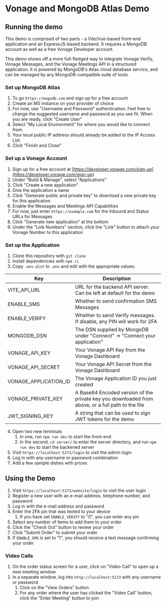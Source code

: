# Vonage and MongoDB Atlas Demo

## Running the demo

This demo is comprised of two parts - a Vite/Vue-based front-end application and an ExpressJS-based backend. It requires a MongoDB account as well as a free Vonage Developer account.

This demo shows off a more full-fledged way to integrate Vonage Verify, Vonage Messages, and the Vonage Meetings API in a structured application. It is powered by MongoDB's Atlas cloud database service, and can be managed by any MongoDB-compatible suite of tools. 

### Set up MongoDB Atlas

1. To go `https://mogodb.com` and sign up for a free account
1. Create an M0 instance on your provider of choice
1. For now, use "Username and Password" authentication. Feel free to change the suggested username and password as you see fit. When you are ready, click "Create User"
1. Select "My Local Environment" for where you would like to connect from.
1. Your local public IP address should already be added to the IP Access List.
1. Click "Finish and Close"

### Set up a Vonage Account

1. Sign up for a free account at [https://developer.vonage.com/sign-up](https://developer.vonage.com/sign-up)
1. Under "Build & Manage", select "Applications"
1. Click "Create a new application"
1. Give the application a name
1. Click "Generate public and private key" to download a new private key for this application
1. Enable the Messages and Meetings API Capabilities
1. For now, just enter `https://example.com` for the Inbound and Status URLs for Messages
1. Click "Generate new application" at the bottom
1. Under the "Link Numbers" section, click the "Link" button to attach your Vonage Number to this application

### Set up the Application
1. Clone this repository with `git clone`
1. Install dependencies with `npm ci`
1. Copy `.env.dist` to `.env` and edit with the appropriate values:

| Key | Description |
| --- | ------------|
| VITE_API_URL | URL for the backend API server. Can be left at default for the demo |
| ENABLE_SMS | Whether to send confirmation SMS Messages |
| ENABLE_VERIFY | Whether to send Verify messages. If disable, any PIN will work for 2FA |
| MONGODB_DSN | The DSN supplied by MongoDB under "Connect" -> "Connect your application" |
| VONAGE_API_KEY | Your Vonage API Key from the Vonage Dashboard
| VONAGE_API_SECRET | Your Vonage API Secret from the Vonage Dashboard
| VONAGE_APPLICATION_ID | The Vonage Application ID you just created |
| VONAGE_PRIVATE_KEY | A Base64 Encoded version of the private key you downloaded from above, or a full path to the file |
| JWT_SIGNING_KEY | A string that can be used to sign JWT tokens for the demo

4. Open two new terminals
   1. In one, run `npm run dev` to start the front-end
   1. In the second, `cd server/` to enter the server directory, and run `npm run dev` to start the backened server
1. Visit `https://localhost:5173/login` to visit the admin login
1. Log in with any username or password combination
1. Add a few sample dishes with prices

## Using the Demo
1. Visit `https://localhost:5173/website/login` to visit the user login
1. Register a new user with an e-mail address, telephone number, and password
1. Log in with the e-mail address and password
1. Enter the 2FA pin that was texted to your device
    1. If you have set `ENABLE_VERIFY` to "0", you can enter any pin
1. Select any number of items to add them to your order
1. Click the "Check Out" button to review your order
1. Click "Submit Order" to submit your order
1. If `ENABLE_SMS` is set to "1", you should receive a text message confirming your order

### Video Calls
1. On the order status screen for a user, click on "Video Call" to open up a new meeting window
1. In a separate window, log into `http://localhost:5173` with any username or password
    1. Click on the "View Orders" button
    1. For any order where the user has clicked the "Video Call" button, click the "Enter Meeting" button to join